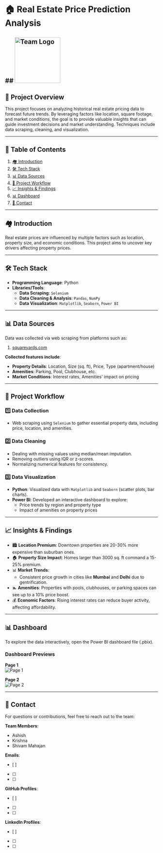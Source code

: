 # 🏠 **Real Estate Price Prediction Analysis**

## ## <img src="https://github.com/krish-na-1010/Real_Estate_Price_Analysis/blob/main/project_logo.jpg" alt="Team Logo" width="150"/>

## 🏡 **Project Overview**  
This project focuses on analyzing historical real estate pricing data to forecast future trends. By leveraging factors like location, square footage, and market conditions, the goal is to provide valuable insights that can guide investment decisions and market understanding. Techniques include data scraping, cleaning, and visualization.

---

## 📑 **Table of Contents**  
1. [🏘️ Introduction](#introduction)  
2. [🛠️ Tech Stack](#tech-stack)  
3. [📊 Data Sources](#data-sources)  
4. [🔄 Project Workflow](#project-workflow)  
5. [📈 Insights & Findings](#insights--findings)  
6. [📊 Dashboard](#dashboard)  
7. [📧 Contact](#contact)  

---

## 🏘️ **Introduction**  
Real estate prices are influenced by multiple factors such as location, property size, and economic conditions. This project aims to uncover key drivers affecting property prices.

---

## 🛠️ **Tech Stack**  
- **Programming Language**: Python  
- **Libraries/Tools**:  
  - **Data Scraping**: `Selenium`  
  - **Data Cleaning & Analysis**: `Pandas`, `NumPy`  
  - **Data Visualization**: `Matplotlib`, `Seaborn`, `Power BI`  

---

## 📊 **Data Sources**  
Data was collected via web scraping from platforms such as:  
1. [squareyards.com](https://www.squareyards.com/)

**Collected features include**:  
- **Property Details**: Location, Size (sq. ft), Price, Type (apartment/house)  
- **Amenities**: Parking, Pool, Clubhouse, etc.  
- **Market Conditions**: Interest rates, Amenities' impact on pricing  

---

## 🔄 **Project Workflow**  

### 1️⃣ **Data Collection**  
- Web scraping using `Selenium` to gather essential property data, including price, location, and amenities.

### 2️⃣ **Data Cleaning**  
- Dealing with missing values using median/mean imputation.  
- Removing outliers using IQR or z-scores.  
- Normalizing numerical features for consistency.

### 3️⃣ **Data Visualization**  
- **Python**: Visualized data with `Matplotlib` and `Seaborn` (scatter plots, bar charts).  
- **Power BI**: Developed an interactive dashboard to explore:  
  - Price trends by region and property type  
  - Impact of amenities on property prices  

---

## 📈 **Insights & Findings**  
- 🏙️ **Location Premium**: Downtown properties are 20-30% more expensive than suburban ones.  
- 🏠 **Property Size Impact**: Homes larger than 3000 sq. ft command a 15-25% premium.  
- 📊 **Market Trends**:  
  - Consistent price growth in cities like **Mumbai** and **Delhi** due to gentrification.  
- 🏊 **Amenities**: Properties with pools, clubhouses, or parking spaces can see up to a 10% price boost.  
- 💰 **Economic Factors**: Rising interest rates can reduce buyer activity, affecting affordability.

---

## 📊 **Dashboard**  
To explore the data interactively, open the Power BI dashboard file (.pbix).

### **Dashboard Previews**  
**Page 1**  
![Page 1](https://drive.google.com/uc?export=view&id=1DvAWmHmZPXILaMjlPWzugxd4cayApdfo)

**Page 2**  
![Page 2](https://drive.google.com/uc?export=view&id=1NfS--DdIR0C_AekDnjyEuU2EU-ebL5xP)

---

## 📧 **Contact**  
For questions or contributions, feel free to reach out to the team:  

**Team Members**:  
- Ashish  
- Krishna  
- Shivam Mahajan  

**Emails**:  
- [ ]  
- [ ]  
- [ ]  

**GitHub Profiles**:  
- [ ]  
- [ ]  
- [ ]  

**LinkedIn Profiles**:  
- [ ]  
- [ ]  
- [ ]  
